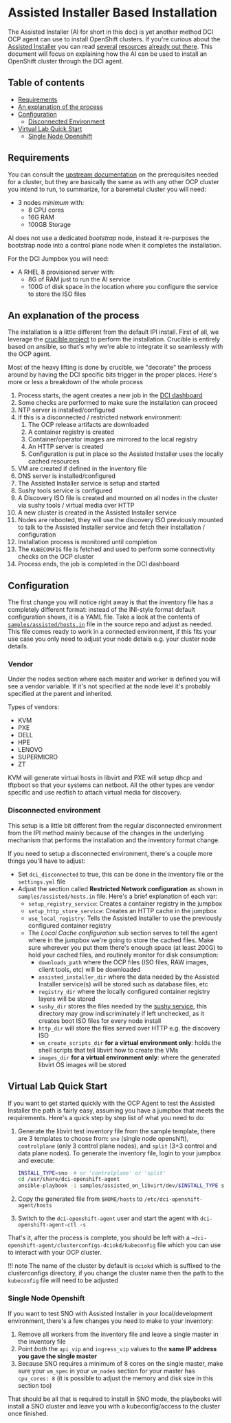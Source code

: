# Assisted Installer Based Installation

The Assisted Installer (AI for short in this doc) is yet another method DCI OCP
agent can use to install OpenShift clusters. If you're curious about the
[Assisted Installer](https://github.com/openshift/assisted-installer) you can
read
[several](https://cloud.redhat.com/blog/openshift-assisted-installer-is-now-generally-available)
[resources](https://cloud.redhat.com/blog/assisted-installer-on-premise-deep-dive)
[already out
there](https://docs.openshift.com/container-platform/4.10/installing/installing_on_prem_assisted/assisted-installer-preparing-to-install.html).
This document will focus on explaining how the AI can be used to install an
OpenShift cluster through the DCI agent.


## Table of contents

* [Requirements](#requirements)
* [An explanation of the process](#an-explanation-of-the-process)
* [Configuration](#configuration)
  * [Disconnected Environment](#disconnected-environment)
* [Virtual Lab Quick Start](#virtual-lab-quick-start)
  * [Single Node Openshift](#single-node-openshift)


## Requirements

You can consult the [upstream
documentation](https://docs.openshift.com/container-platform/4.10/installing/installing_on_prem_assisted/assisted-installer-preparing-to-install.html)
on the prerequisites needed for a cluster, but they are basically the same as
with any other OCP cluster you intend to run, to summarize, for a baremetal
cluster you will need:

* 3 nodes *minimum* with:
  * 8 CPU cores
  * 16G RAM
  * 100GB Storage

AI does not use a dedicated *bootstrap* node, instead it re-purposes the
bootstrap node into a control plane node when it completes the installation.

For the DCI Jumpbox you will need:

* A RHEL 8 provisioned server with:
  * 8G of RAM just to run the AI service
  * 100G of disk space in the location where you configure the service to store
    the ISO files


## An explanation of the process

The installation is a little different from the default IPI install. First of
all, we leverage the [crucible
project](https://github.com/redhat-partner-solutions/crucible) to perform the
installation. Crucible is entirely based on ansible, so that's why we're able
to integrate it so seamlessly with the OCP agent.

Most of the heavy lifting is done by crucible, we "decorate" the process around
by having the DCI specific bits trigger in the proper places. Here's more or
less a breakdown of the whole process

1.  Process starts, the agent creates a new job in the [DCI
    dashboard](https://www.distributed-ci.io/login)
1.  Some checks are performed to make sure the installation can proceed
1.  NTP server is installed/configured
1.  If this is a disconnected / restricted network environment:
    1. The OCP release artifacts are downloaded
    1. A container registry is created
    1. Container/operator images are mirrored to the local registry
    1. An HTTP server is created
    1. Configuration is put in place so the Assisted Installer uses the locally
       cached resources
1.  VM are created if defined in the inventory file
1.  DNS server is installed/configured
1.  The Assisted Installer service is setup and started
1.  Sushy tools service is configured
1.  A Discovery ISO file is created and mounted on all nodes in the cluster via
    sushy tools / virtual media over HTTP
1.  A new cluster is created in the Assisted Installer service
1.  Nodes are rebooted, they will use the discovery ISO previously mounted to
    talk to the Assisted Installer service and fetch their installation /
    configuration
1.  Installation process is monitored until completion
1.  The `KUBECONFIG` file is fetched and used to perform some connectivity
    checks on the OCP cluster
1.  Process ends, the job is completed in the DCI dashboard

## Configuration

The first change you will notice right away is that the inventory file has a
completely different format: instead of the INI-style format default
configuration shows, it is a YAML file. Take a look at the contents of
[`samples/assisted/hosts.in`](https://github.com/redhat-cip/dci-openshift-agent/blob/master/samples/assisted/hosts.in)
file in the source repo and adjust as needed. This file comes ready to work in
a connected environment, if this fits your use case you only need to adjust
your node details e.g. your cluster node details.

### Vendor

Under the nodes section where each master and worker is defined you will see a vendor variable.  If it's not specified at the node level it's probably specified at the parent and inherited.

Types of vendors:

* KVM
* PXE
* DELL
* HPE
* LENOVO
* SUPERMICRO
* ZT

KVM will generate virtual hosts in libvirt and PXE will setup dhcp and tftpboot so that your systems can netboot.  All the other types are vendor specific and use redfish to attach virtual media for discovery.

### Disconnected environment

This setup is a little bit different from the regular disconnected environment from the IPI method mainly because of the changes in the underlying mechanism that performs the installation and the inventory format change.

If you need to setup a disconnected environment, there's a couple more things
you'll have to adjust:

* Set `dci_disconnected` to true, this can be done in the inventory file or the
  `settings.yml` file
* Adjust the section called **Restricted Network configuration** as shown in
  `samples/assisted/hosts.in` file. Here's a brief explanation of each var:
  * `setup_registry_service`: Creates a container registry in the jumpbox
  * `setup_http_store_service`: Creates an HTTP cache in the jumpbox
  * `use_local_registry`: Tells the Assisted Installer to use the previously
    configured container registry
  * The *Local Cache configuration* sub section serves to tell the agent where
    in the jumpbox we're going to store the cached files. Make sure wherever
    you put them there's enough space (at least 200G) to hold your cached
    files, and routinely monitor for disk consumption:
    * `downloads_path` where the OCP files (ISO files, RAW images, client
      tools, etc) will be downloaded
    * `assisted_installer_dir` where the data needed by the Assisted Installer
      service(s) will be stored such as database files, etc
    * `registry_dir` where the locally configured container registry layers
      will be stored
    * `sushy_dir` stores the files needed by the [sushy
      service](https://docs.openstack.org/sushy/latest/), this directory may
      grow indiscriminately if left unchecked, as it creates boot ISO files for
      every node install
    * `http_dir` will store the files served over HTTP e.g. the discovery ISO
    * `vm_create_scripts_dir` **for a virtual environment only**: holds the
      shell scripts that tell libvirt how to create the VMs
    * `images_dir` **for a virtual environment only**: where the generated
      libvirt OS images will be stored


## Virtual Lab Quick Start

If you want to get started quickly with the OCP Agent to test the Assisted
Installer the path is fairly easy, assuming you have a jumpbox that meets the
requirements. Here's a quick step by step list of what you need to do:

1.  Generate the libvirt test inventory file from the sample template, there
    are 3 templates to choose from: `sno` (single node openshift),
    `controlplane` (only 3 control plane nodes), and `split` (3+3 control and
    data plane nodes). To generate the inventory file, login to your jumpbox
    and execute:

    ```bash
    INSTALL_TYPE=sno  # or 'controlplane' or 'split'
    cd /usr/share/dci-openshift-agent
    ansible-playbook -i samples/assisted_on_libvirt/dev/$INSTALL_TYPE samples/assisted_on_libvirt/parse-template.yml
    ```

1.  Copy the generated file from `$HOME/hosts` to
    `/etc/dci-openshift-agent/hosts`
1.  Switch to the `dci-openshift-agent` user and start the agent with
    `dci-openshift-agent-ctl -s`

That's it, after the process is complete, you should be left with a
`~dci-openshift-agent/clusterconfigs-dciokd/kubeconfig` file which you can use
to interact with your OCP cluster.

!!! note
    The name of the cluster by default is `dciokd` which is suffixed to the
    clusterconfigs directory, if you change the cluster name then the path to
    the `kubeconfig` file will need to be adjusted


### Single Node Openshift

If you want to test SNO with Assisted Installer in your local/development
environment, there's a few changes you need to make to your inventory:

1.  Remove all workers from the inventory file and leave a single master in the
    inventory file
1.  Point *both* the `api_vip` and `ingress_vip` values to the **same IP
    address you gave the single master**
1.  Because SNO requires a minimum of 8 cores on the single master, make sure
    your `vm_spec` in your `vm_nodes` section for your master has `cpu_cores:
    8` (it is possible to adjust the memory and disk size in this section too)

That should be all that is required to install in SNO mode, the playbooks will
install a SNO cluster and leave you with a kubeconfig/access to the cluster
once finished.
